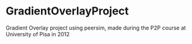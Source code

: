# GradientOverlayProject
Gradient Overlay project using peersim, made during the P2P course at University of Pisa in 2012
